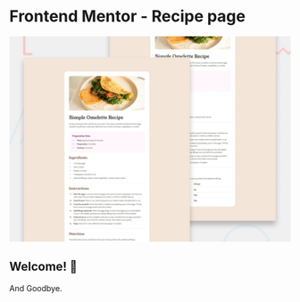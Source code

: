 # Frontend Mentor - Recipe page

![Design preview for the Recipe page coding challenge](./preview.jpg)

## Welcome! 👋

And Goodbye.